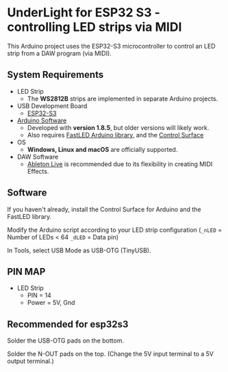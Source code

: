 # UnderLight for ESP32 S3 - controlling LED strips via MIDI

This Arduino project uses the ESP32-S3 microcontroller to control an LED strip from a DAW program (via MIDI).

## System Requirements

* LED Strip
	* The **WS2812B** strips are implemented in separate Arduino projects. 
* USB Development Board
    * [ESP32-S3](https://www.espressif.com/en/products/socs/esp32-s3)
* [Arduino Software](https://www.arduino.cc/en/Main/Software)
    * Developed with **version 1.8.5**, but older versions will likely work.
    * Also requires [FastLED Arduino library](https://github.com/FastLED/FastLED), and the [Control Surface](https://github.com/tttapa/Control-Surface)
* OS
    * **Windows, Linux and macOS** are officially supported.
* DAW Software
    * [Ableton Live](https://www.ableton.com/en/live/) is recommended due to its flexibility in creating MIDI Effects.

## Software
If you haven't already, install the Control Surface for Arduino and the FastLED library.

Modify the Arduino script according to your LED strip configuration (`_nLED` = Number of LEDs < 64 `_dLED` = Data pin)

In Tools, select USB Mode as USB-OTG (TinyUSB).

## PIN MAP

* LED Strip
	* PIN = 14
	* Power = 5V, Gnd

## Recommended for esp32s3
Solder the USB-OTG pads on the bottom.

Solder the N-OUT pads on the top. (Change the 5V input terminal to a 5V output terminal.)
